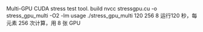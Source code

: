 Multi-GPU CUDA stress test tool.
build
nvcc stressgpu.cu -o stress_gpu_multi -O2 -lm
usage
./stress_gpu_multi 120 256 8
运行120 秒，每元素 256 次计算，用 8 张 GPU
